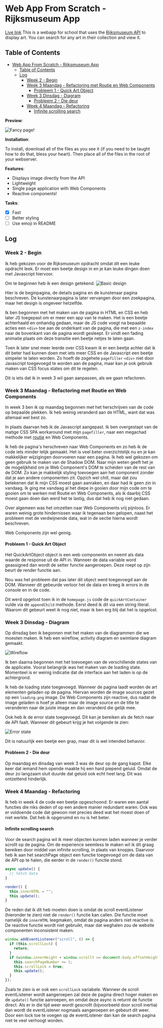 # Web App From Scratch - Rijksmuseum App

[Live link](https://web.quenten.nl)
This is a webapp for school that uses the [Rijksmuseum API](https://data.rijksmuseum.nl/object-metadata/api/) to display art.
You can search for any art in their collection and view it.

## Table of Contents

- [Web App From Scratch - Rijksmuseum App](#web-app-from-scratch---rijksmuseum-app)
  - [Table of Contents](#table-of-contents)
  - [Log](#log)
    - [Week 2 - Begin](#week-2---begin)
    - [Week 3 Maandag - Refactoring met Routie en Web Components](#week-3-maandag---refactoring-met-routie-en-web-components)
      - [Probleem 1 - Quick Art Object](#probleem-1---quick-art-object)
    - [Week 3 Dinsdag - Diagram](#week-3-dinsdag---diagram)
      - [Probleem 2 - Die deur](#probleem-2---die-deur)
    - [Week 4 Maandag - Refactoring](#week-4-maandag---refactoring)
      - [Infinite scrolling search](#infinite-scrolling-search)


**Preview**:

![Fancy page!](docs/fancy%20page%20no.png)

**Installation**:

To install, download all of the files as you see it (if you need to be taught how to do that, bless your heart).
Then place all of the files in the root of your webserver.

**Features**:

- Displays image directly from the API
- Lightweight
- Single page application with Web Components
- Reactive components!

**Tasks**:

- [x] Fast
- [ ] Better styling
- [ ] Use emoji in README

## Log

### Week 2 - Begin

Ik heb gekozen voor de Rijksmuseum opdracht omdat dit een leuke opdracht leek.
Er moet een beetje design in en je kan leuke dingen doen met Javascript hiervoor.

Om te beginnen heb ik een design getekend.
![Basic design](docs/design.jpg)

Hier is de beginpagina, de details pagina en de kunstenaar pagina beschreven.
De kunstenaarpagina is later vervangen door een zoekpagina, maar het design is ongeveer hetzelfde.

Ik ben begonnen met het maken van de pagina in HTML en CSS en heb later JS toegepast om er meer een app van te maken.
Het is een beetje achterhaald en onhandig gedaan, maar de JS code voegt na bepaalde acties een `<div>` toe aan de onderkant van de pagina, die met een `z-index` naar de bovenkant van de pagina wordt gesleept.
Er vindt een fading animatie plaats om deze transitie een beetje netjes te laten gaan.

Toen ik later snel meer leerde over CSS kwam ik er een beetje achter dat ik dit beter had kunnen doen met iets meer CSS en de Javascript een beetje simpeler te laten worden.
Zo hoeft de zogehete `pagefiller` `<div>` niet door Javascript toegevoegd te worden aan de pagina, maar kan je ook gebruik maken van CSS focus states om dit te regelen.

Dit is iets dat ik in week 3 wil gaan aanpassen, als we gaan refactoren.

### Week 3 Maandag - Refactoring met Routie en Web Components

In week 3 ben ik op maandag begonnen met het herschrijven van de code op bepaalde plekken.
Ik heb weinig veranderd aan de HTML, want dat was allemaal wel best zo.

In plaats daarvan heb ik de Javascript aangepast.
Ik ben overgestapt van de matige CSS SPA workaround met mijn `pagefiller`, naar een megachad methode met [routie](https://projects.jga.me/routie/#toc0) en Web Components.

Ik heb de pagina's herschreven naar Web Components en zo heb ik de code iets minder lelijk gemaakt.
Het is veel beter overzichtelijk nu en je kan makkelijker wijzigingen doorvoeren naar een pagina.
Ik heb wel gekozen om geen gebruik te maken van de Shadow DOM.
Naar mijn weten geeft het je de mogelijkheid om je Web Component's DOM te scheiden van de rest van de DOM.
Zo kan je makkelijk styling toevoegen aan het component zonder dat je aan andere componenten zit.
Opzich wel chill, maar dat zou betekenen dat ik mijn CSS moest gaan aanraken, en daar had ik geen zin in vandaag.
Ik ging me vandaag al het diepe in gooien door mijn code om te gooien om te werken met Routie en Web Components, als ik daarbij CSS moest gaan doen dan werd het te lastig, dus dat heb ik nog niet gedaan.

Over algemeen was het omzetten naar Web Components vrij pijnloos.
Er waren weinig grote hindernissen waar ik tegenaan ben gelopen, naast het probleem met de verdwijnende data, wat in de sectie hierna wordt beschreven.

Web Components zijn wel geinig.

#### Probleem 1 - Quick Art Object

Het QuickArtObject object is een web componentn en neemt als data waarde de response uit de API in.
Wanneer de data variable word geassigned dan wordt de setter functie aangeroepen.
Deze roept op zijn beurt de render functie aan.

Nou was het probleem dat pas later dit object werd toegevoegd aan de DOM.
Wanneer dit gebeurde verloor het de data en kreeg ik errors in de console en in de code.

Dit werd opgelost toen ik in de `homepage.js` code de `quickArtContainer` vulde via de `appendChild` methode.
Eerst deed ik dit via een string literal.
Waarom dit gebeurt weet ik nog niet, maar ik ben erg blij dat het is opgelost.

### Week 3 Dinsdag - Diagram

Op dinsdag ben ik begonnen met het maken van de diagrammen die we moesten maken.
Ik heb een wireflow, activity diagram en swimlane diagram gemaakt.

![Wireflow](docs/wireflow.jpg)

Ik ben daarna begonnen met het toevoegen van de verschillende states van de applicatie.
Vooral belangrijk was het maken van de loading state.
Momenteel is er weinig indicatie dat de interface aan het laden is op de achtergrond.

Ik heb de loading state toegevoegd.
Wanneer de pagina laadt worden de art elementen geladen op de pagina.
Hiervan worden de image sources gezet op een `loading.png` image.
De Web Components zijn reactive, dus nadat de image geladen is hoef je alleen maar de image source en de title te veranderen naar de juiste image en dan veranderd die gelijk mee.

Ook heb ik de error state toegevoegd.
Dit kan je bereiken als de fetch naar de API faalt.
Wanneer dit gebeurt krijg je het volgende te zien:

![Error state](docs/error%20state.png)

Dit is natuurlijk een beetje een grap, maar dit is wel intended behavior.

#### Probleem 2 - Die deur

Op maandag en dinsdag van week 3 was de deur op de gang kapot.
Elke keer dat iemand hem opende maakte hij een hard piepend geluid.
Omdat de deur zo langzaam sluit duurde dat geluid ook echt heel lang.
Dit was ontzettend hinderlijk.

### Week 4 Maandag - Refactoring

Ik heb in week 4 de code een beetje opgeschoond.
Er waren een aantal functies die niks deden of op een andere manier redundant waren.
Ook was er voldoende code dat gewoon niet precies deed wat het moest doen of niet werkte.
Dat heb ik opgeruimd en nu is het beter.

#### Infinite scrolling search

Voor de search pagina wil ik meer objecten kunnen laden wanneer je verder scrollt op de pagina.
Om de experience seemless te maken wil ik dit graag bereiken door middel van infinite scrolling, in plaats van knopjes.
Daarvoor heb ik aan het searchPage object een functie toegevoegd om de data van de API op te halen, die eerder in de `render()` functie stond.

```js
async update() {
  // fetch data
}

render() {
  this.innerHTML = "";
  this.update();
}
```

De reden dat ik dit heb moeten doen is omdat de scroll eventListener (hieronder te zien) niet de `render()` functie kan callen.
Die functie moet namelijk de `innerHTML` leegmaken, omdat de pagina anders niet reactive is.
De reactive functie wordt niet gebruikt, maar dat weghalen zou de website componenten inconsistent maken.

```js
window.addEventListener("scroll", () => {
  if (this.scrollLock) {
    return;
  }
  if (window.innerHeight + window.scrollY >= document.body.offsetHeight - 100) {
    this.searchPageNumber += 1;
    this.scrollLock = true;
    this.update();
  }
});
```

Zoals te zien is er ook een `scrollLock` variabele.
Wanneer de scroll eventListener wordt aangeroepen zal deze de pagina direct hoger maken en de `update()` functie aanroepen, en omdat deze async is returnt de functie direct.
Als er in die tijd weer wordt gescrollt (bijvoorbeeld door scroll inertia) dan wordt de eventListener nogmaals aangeroepen en gebeurt dit weer.
Door een lock toe te voegen op de eventListener dan kan de search pagina niet te veel verhoogt worden.

